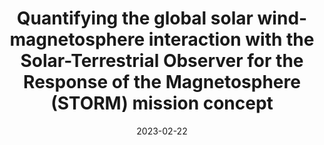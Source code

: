 ---
title: "Quantifying the global solar wind-magnetosphere interaction with the Solar-Terrestrial Observer for the Response of the Magnetosphere (STORM) mission concept"
collection: publications
permalink: /publication/2023-02-22-Sibeck
excerpt: ' '
date: 2023-02-22
venue: 'Frontiers in Astronomy and Space Sciences'
paperurl: 'https://doi.org/10.3389/fspas.2023.1138616'
citation: ' '
---
